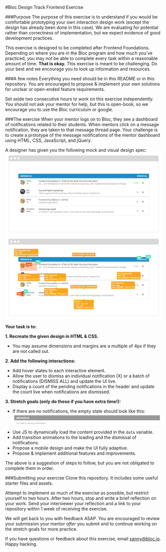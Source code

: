 #Bloc Design Track Frontend Exercise

###Purpose
The purpose of this exercise is to understand if you would be comfortable prototyping your own interaction design work (except the design has already been done in this case). We are evaluating for potential rather than correctness of implementation, but we expect evidence of good development practices.

This exercise is designed to be completed after Frontend Foundations. Depending on where you are in the Bloc program and how much you've practiced, you may not be able to complete every task within a reasonable amount of time. **That is okay.** This exercise is meant to be challenging. Do your best and we encourage you to look up information and resources.

###A few notes
Everything you need should be in this README or in this repository. You are encouraged to propose & implement your own solutions for unclear or open-ended feature requirements.

Set aside two consecutive hours to work on this exercise independently. You should not ask your mentor for help, but this is open-book, so we encourage you to use the Bloc curriculum or google.

###The exercise
When your mentor logs on to Bloc, they see a dashboard of notifications related to their students. When mentors click on a message notification, they are taken to that message thread page. Your challenge is to create a prototype of the message notifications of the mentor dashboard using HTML, CSS, JavaScript, and jQuery.

A designer has given you the following mock and visual design spec:
![Mockup of Message Notifications](notifications_mockup.png)
![Comp of Message Notifications](notifications_comp.png)

**Your task is to:**

**1. Recreate the given design in HTML & CSS.**
- You may assume dimensions and margins are a multiple of 4px if they are not called out.

**2. Add the following interactions:**
- Add hover states to each interactive element.
- Allow the user to dismiss an individual notification (X) or a batch of notifications (DISMISS ALL) and update the UI live.
- Display a count of the pending notifications in the header and update the count live when notifications are dismissed.

**3. Stretch goals (only do these if you have extra time!):**
- If there are no notifications, the empty state should look like this:
 ![Empty Notifications State](notifications_empty.png)
- Use JS to dynamically load the content provided in the `data` variable.
- Add transition animations to the loading and the dismissal of notifications.
- Propose a mobile design and make the UI fully adaptive.
- Propose & implement additional features and improvements.

The above is a suggestion of steps to follow, but you are not obligated to complete them in order. 

###Submitting your exercise
Clone this repository. It includes some useful starter files and assets.

Attempt to implement as much of the exercise as possible, but restrict yourself to two hours. After two hours, stop and write a brief reflection on your work. Send your interviewer your reflection and a link to your repository within 1 week of receiving the exercise.

We will get back to you with feedback ASAP. You are encouraged to review your submission your mentor _after_ you submit and to continue working on the stretch goals for more practice.

If you have questions or feedback about this exercise, email sanny@bloc.io. Happy hacking.